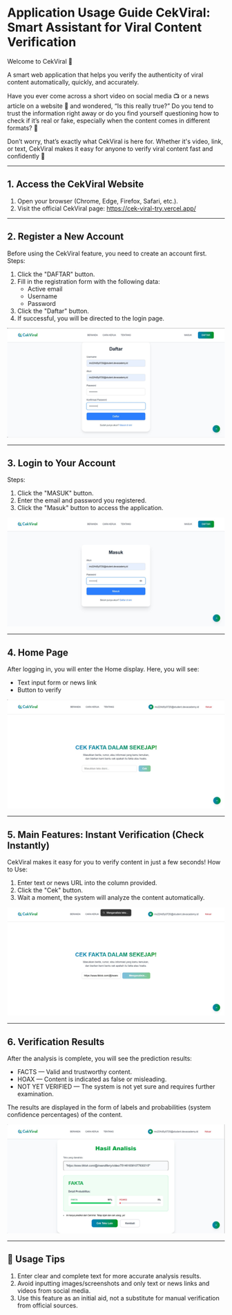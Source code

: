 # Application Usage Guide CekViral: Smart Assistant for Viral Content Verification

Welcome to CekViral 👋

A smart web application that helps you verify the authenticity of viral content automatically, quickly, and accurately.

Have you ever come across a short video on social media 📺 or a news article on a website 📰 and wondered, “Is this really true?” Do you tend to trust the information right away or do you find yourself questioning how to check if it’s real or fake, especially when the content comes in different formats? 🧐

Don’t worry, that’s exactly what CekViral is here for. Whether it's video, link, or text, CekViral makes it easy for anyone to verify viral content fast and confidently 🤩

---
## 1. Access the CekViral Website
1. Open your browser (Chrome, Edge, Firefox, Safari, etc.).
2. Visit the official CekViral page: https://cek-viral-try.vercel.app/
---
## 2. Register a New Account
Before using the CekViral feature, you need to create an account first.
Steps:
1. Click the "DAFTAR" button.
2. Fill in the registration form with the following data:
    - Active email
    - Username
    - Password
3. Click the "Daftar" button.
4. If successful, you will be directed to the login page.
   
![Registration](images/regist.jpg)

---
## 3. Login to Your Account
Steps:
1. Click the "MASUK" button.
2. Enter the email and password you registered.
3. Click the "Masuk" button to access the application.

![Login](images/login.jpg)

---
## 4. Home Page
After logging in, you will enter the Home display. Here, you will see:
- Text input form or news link
- Button to verify

![Home](images/home.jpg)

---
## 5. Main Features: Instant Verification (Check Instantly)
CekViral makes it easy for you to verify content in just a few seconds!
How to Use:
1. Enter text or news URL into the column provided.
2. Click the "Cek" button.
3. Wait a moment, the system will analyze the content automatically.

![Inference](images/inference.jpg)

---
## 6. Verification Results
After the analysis is complete, you will see the prediction results:
- FACTS — Valid and trustworthy content.
- HOAX — Content is indicated as false or misleading.
- NOT YET VERIFIED — The system is not yet sure and requires further examination.

The results are displayed in the form of labels and probabilities (system confidence percentages) of the content.

![Result](images/result.jpg)

---
## 🍿 Usage Tips 
1. Enter clear and complete text for more accurate analysis results.
2. Avoid inputting images/screenshots and only text or news links and videos from social media.
3. Use this feature as an initial aid, not a substitute for manual verification from official sources.

